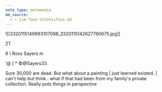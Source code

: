 ```yaml
---
note_type: metamedia
mm_source:
  - - jim-face-intensifies.md
---
```


![[3320115149993107098_3320115142627760675.jpg]]

2T

6 \ Ross Sayers m

‘@ [ * ©@Sayers33

Sure 30,000 are dead. But what about a
painting | just learned existed. | can't help but
think.. what if that had been from my family's
private collection. Really puts things in
perspective


